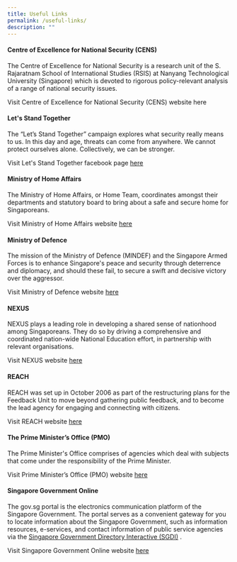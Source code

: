 ```yaml
---
title: Useful Links
permalink: /useful-links/
description: ""
---
```

#### Centre of Excellence for National Security (CENS)
The Centre of Excellence for National Security is a research unit of the S. Rajaratnam School of International Studies (RSIS) at Nanyang Technological University (Singapore) which is devoted to rigorous policy-relevant analysis of a range of national security issues.

Visit Centre of Excellence for National Security (CENS) website here 

#### Let's Stand Together
The “Let’s Stand Together” campaign explores what security really means to us. In this day and age, threats can come from anywhere. We cannot protect ourselves alone. Collectively, we can be stronger.

Visit Let's Stand Together facebook page [here](https://www.facebook.com/letsstandtogether.sg) 

#### Ministry of Home Affairs
The Ministry of Home Affairs, or Home Team, coordinates amongst their departments and statutory board to bring about a safe and secure home for Singaporeans.

Visit Ministry of Home Affairs website [here](http://www.mha.gov.sg/) 

#### Ministry of Defence
The mission of the Ministry of Defence (MINDEF) and the Singapore Armed Forces is to enhance Singapore's peace and security through deterrence and diplomacy, and should these fail, to secure a swift and decisive victory over the aggressor.

Visit Ministry of Defence website [here](http://www.mindef.gov.sg/) 

#### NEXUS
NEXUS plays a leading role in developing a shared sense of nationhood among Singaporeans. They do so by driving a comprehensive and coordinated nation-wide National Education effort, in partnership with relevant organisations.

Visit NEXUS website [here](http://www.nexus.gov.sg/) 

#### REACH
REACH was set up in October 2006 as part of the restructuring plans for the Feedback Unit to move beyond gathering public feedback, and to become the lead agency for engaging and connecting with citizens.

Visit REACH website [here](https://www.reach.gov.sg/) 

#### The Prime Minister’s Office (PMO)
The Prime Minister's Office comprises of agencies which deal with subjects that come under the responsibility of the Prime Minister.

Visit Prime Minister’s Office (PMO) website [here](http://www.pmo.gov.sg/) 

#### Singapore Government Online
The gov.sg portal is the electronics communication platform of the Singapore Government. The portal serves as a convenient gateway for you to locate information about the Singapore Government, such as information resources, e-services, and contact information of public service agencies via the [Singapore Government Directory Interactive (SGDI)](http://www.sgdi.gov.sg/) .

Visit Singapore Government Online website [here](http://www.gov.sg/)